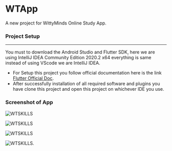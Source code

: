 # WTApp

A new project for WittyMinds Online Study App.

### Project Setup

------------

You must to download the Android Studio and Flutter SDK, here we are using IntelliJ IDEA Community Edition 2020.2 x64 everything is same instead of using VScode we are IntelliJ IDEA.

- For Setup this project you follow official documentation here is the link [Flutter Official Doc](https://flutter.dev/docs/get-started/install "Flutter Official Doc").
- After successfully installation of all required software and plugins you have clone this project and open this project on whichever IDE you use.

### Screenshot of App

![WTSKILLS](screenshot/main1.png "WtSkills splash screen")

![WTSKILLS](screenshot/main2.png "WtSkills login screen")

![WTSKILLS](screenshot/main3.png "WtSkills register screen")

![WTSKILLS](screenshot/main4.png "WtSkills register dialog.").
